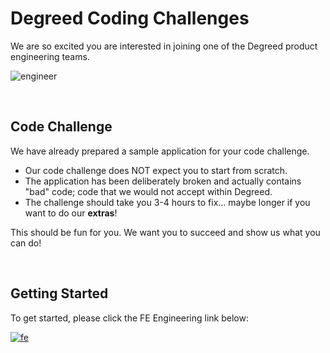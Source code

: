 # Degreed Coding Challenges

We are so excited you are interested in joining one of the Degreed product engineering teams.

![engineer](https://github.com/ThomasBurleson/movie-search-rsm-react/assets/210413/76886add-927e-4d52-bc63-fa058c694021)

<br/>

## Code Challenge

We have already prepared a sample application for your code challenge.

- Our code challenge does NOT expect you to start from scratch.
- The application has been deliberately broken and actually contains "bad" code; code that we would not accept within Degreed.
- The challenge should take you 3-4 hours to fix... maybe longer if you want to do our **extras**!

This should be fun for you.
We want you to succeed and show us what you can do!

<br/>

## Getting Started

To get started, please click the FE Engineering link below:

[![fe](https://github-production-user-asset-6210df.s3.amazonaws.com/210413/255741403-b93307b2-8b75-41ee-be64-064c559cb304.png)](/guides/fe/1_welcome.md)
